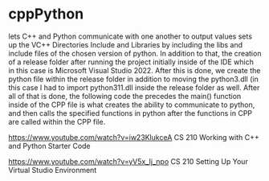 # cppPython
lets C++ and Python communicate with one another to output values
sets up the VC++ Directories Include and Libraries by including the libs and include files of the chosen version of python. In addition to that, the creation of a release folder after running the project initially inside of the IDE which in this case is Microsoft Visual Studio 2022. After this is done, we create the python file within the release folder in addition to moving the python3.dll (in this case I had to import python311.dll inside the release folder as well. After all of that is done, the following code the precedes the main() function inside of the CPP file is what creates the ability to communicate to python, and then calls the specified functions in python after the functions in CPP are called within the CPP file.

https://www.youtube.com/watch?v=iw23KlukceA
CS 210 Working with C++ and Python Starter Code

https://www.youtube.com/watch?v=yV5x_Ij_npo
CS 210 Setting Up Your Virtual Studio Environment
